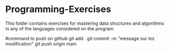 # Programming-Exercises
This folder contains exercises for mastering data structures and algorithms in any of the languages considered on the program.

#command to push on github
git add .
git commit -m "message sur les modification"
git push origin main


